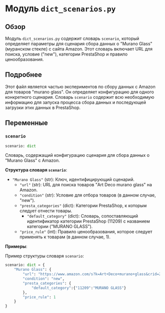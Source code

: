 # Модуль `dict_scenarios.py`

## Обзор

Модуль `dict_scenarios.py` содержит словарь `scenario`, который определяет параметры для сценария сбора данных о "Murano Glass" (муранском стекле) с сайта Amazon. Этот словарь включает URL для поиска, условие ("new"), категории PrestaShop и правило ценообразования.

## Подробнее

Этот файл является частью экспериментов по сбору данных с Amazon для товаров "murano glass". Он определяет конфигурацию для одного конкретного сценария. Словарь `scenario` содержит всю необходимую информацию для запуска процесса сбора данных и последующей загрузки этих данных в PrestaShop.

## Переменные

### `scenario`

```python
scenario: dict
```

Словарь, содержащий конфигурацию сценария для сбора данных о "Murano Glass" с Amazon.

**Структура словаря `scenario`**:

- `"Murano Glass"` (str): Ключ, идентифицирующий сценарий.
    - `"url"` (str): URL для поиска товаров "Art Deco murano glass" на Amazon.
    - `"condition"` (str): Условие для отбора товаров (в данном случае, "new").
    - `"presta_categories"` (dict): Категории PrestaShop, к которым следует отнести товары.
        - `"default_category"` (dict): Словарь, сопоставляющий идентификатор категории PrestaShop (11209) с названием категории ("MURANO GLASS").
    - `"price_rule"` (int): Правило ценообразования, которое следует применять к товарам (в данном случае, 1).

**Примеры**:

Пример структуры словаря `scenario`:

```python
scenario: dict = {
    "Murano Glass": {
        "url": "https://www.amazon.com/s?k=Art+Deco+murano+glass&crid=24Q0ZZYVNOQMP&sprefix=art+deco+murano+glass%2Caps%2C230&ref=nb_sb_noss",
        "condition": "new",
        "presta_categories": {
            "default_category":{"11209":"MURANO GLASS"}
        },
        "price_rule": 1
    }
}